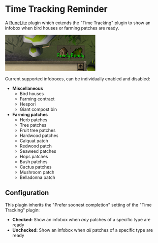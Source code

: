 # Time Tracking Reminder

A [RuneLite](https://runelite.net/) plugin which extends the "Time Tracking" plugin to show an infobox when
bird houses or farming patches are ready.

![Screenshot](./screenshot.png)

Current supported infoboxes, can be individually enabled and disabled:

- **Miscellaneous**
  - Bird houses
  - Farming contract
  - Hespori
  - Giant compost bin
- **Farming patches**
  - Herb patches
  - Tree patches
  - Fruit tree patches
  - Hardwood patches
  - Calquat patch
  - Redwood patch
  - Seaweed patches
  - Hops patches
  - Bush patches
  - Cactus patches
  - Mushroom patch
  - Belladonna patch

## Configuration

This plugin inherits the "Prefer soonest completion" setting of the "Time Tracking" plugin:

- **Checked:** Show an infobox when *any* patches of a specific type are ready
- **Unchecked:** Show an infobox when *all* patches of a specific type are ready
